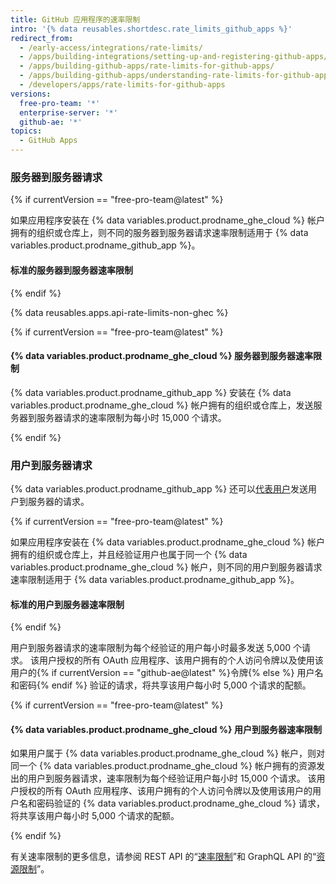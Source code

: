 ```yaml
---
title: GitHub 应用程序的速率限制
intro: '{% data reusables.shortdesc.rate_limits_github_apps %}'
redirect_from:
  - /early-access/integrations/rate-limits/
  - /apps/building-integrations/setting-up-and-registering-github-apps/about-rate-limits-for-github-apps/
  - /apps/building-github-apps/rate-limits-for-github-apps/
  - /apps/building-github-apps/understanding-rate-limits-for-github-apps
  - /developers/apps/rate-limits-for-github-apps
versions:
  free-pro-team: '*'
  enterprise-server: '*'
  github-ae: '*'
topics:
  - GitHub Apps
---
```


### 服务器到服务器请求

{% if currentVersion == "free-pro-team@latest" %}

如果应用程序安装在 {% data variables.product.prodname_ghe_cloud %} 帐户拥有的组织或仓库上，则不同的服务器到服务器请求速率限制适用于 {% data variables.product.prodname_github_app %}。

#### 标准的服务器到服务器速率限制

{% endif %}

{% data reusables.apps.api-rate-limits-non-ghec %}

{% if currentVersion == "free-pro-team@latest" %}

#### {% data variables.product.prodname_ghe_cloud %} 服务器到服务器速率限制

{% data variables.product.prodname_github_app %} 安装在 {% data variables.product.prodname_ghe_cloud %} 帐户拥有的组织或仓库上，发送服务器到服务器请求的速率限制为每小时 15,000 个请求。

{% endif %}

### 用户到服务器请求

{% data variables.product.prodname_github_app %} 还可以[代表用户](/apps/building-github-apps/identifying-and-authorizing-users-for-github-apps/#identifying-and-authorizing-users-for-github-apps)发送用户到服务器的请求。

{% if currentVersion == "free-pro-team@latest" %}

如果应用程序安装在 {% data variables.product.prodname_ghe_cloud %} 帐户拥有的组织或仓库上，并且经验证用户也属于同一个 {% data variables.product.prodname_ghe_cloud %} 帐户，则不同的用户到服务器请求速率限制适用于 {% data variables.product.prodname_github_app %}。

#### 标准的用户到服务器速率限制

{% endif %}

用户到服务器请求的速率限制为每个经验证的用户每小时最多发送 5,000 个请求。 该用户授权的所有 OAuth 应用程序、该用户拥有的个人访问令牌以及使用该用户的{% if currentVersion == "github-ae@latest" %}令牌{% else %} 用户名和密码{% endif %} 验证的请求，将共享该用户每小时 5,000 个请求的配额。

{% if currentVersion == "free-pro-team@latest" %}

#### {% data variables.product.prodname_ghe_cloud %} 用户到服务器速率限制

如果用户属于 {% data variables.product.prodname_ghe_cloud %} 帐户，则对同一个 {% data variables.product.prodname_ghe_cloud %} 帐户拥有的资源发出的用户到服务器请求，速率限制为每个经验证用户每小时 15,000 个请求。 该用户授权的所有 OAuth 应用程序、该用户拥有的个人访问令牌以及使用该用户的用户名和密码验证的 {% data variables.product.prodname_ghe_cloud %} 请求，将共享该用户每小时 5,000 个请求的配额。

{% endif %}

有关速率限制的更多信息，请参阅 REST API 的“[速率限制](/rest/overview/resources-in-the-rest-api#rate-limiting)”和 GraphQL API 的“[资源限制](/graphql/overview/resource-limitations)”。
